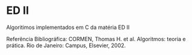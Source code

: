 # ED II
 Algoritimos implementados em C da matéria ED II
 
 Referência Bibliográfica: CORMEN, Thomas H. et al. Algoritmos: teoria e prática. Rio de Janeiro: Campus, Elsevier, 2002.
